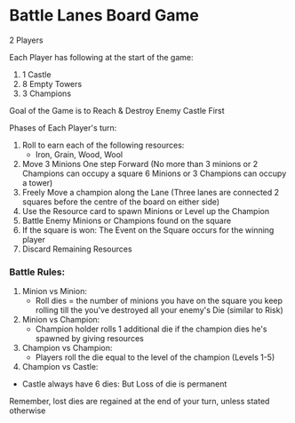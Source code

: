 # Battle Lanes Board Game

2 Players

Each Player has following at the start of the game:

1. 1 Castle
2. 8 Empty Towers
3. 3 Champions

Goal of the Game is to Reach & Destroy Enemy Castle First

Phases of Each Player's turn:

1. Roll to earn each of the following resources:
	* Iron, Grain, Wood, Wool
2. Move 3 Minions One step Forward (No more than 3 minions or 2 Champions can occupy a square 6 Minions or 3 Champions can occupy a tower)
3. Freely Move a champion along the Lane (Three lanes are connected 2 squares before the centre of the board on either side)
3. Use the Resource card to spawn Minions or Level up the Champion
4. Battle Enemy Minions or Champions found on the square
5. If the square is won: The Event on the Square occurs for the winning player
6. Discard Remaining Resources


### Battle Rules:

1. Minion vs Minion:
	* Roll dies = the number of minions you have on the square you keep rolling till the you've destroyed all your enemy's Die
(similar to Risk)
2. Minion vs Champion:
	* Champion holder rolls 1 additional die if the champion dies he's spawned by giving resources
3. Champion vs Champion:
	* Players roll the die equal to the level of the champion (Levels 1-5)
4. Champion vs Castle:

  * Castle always have 6 dies: But Loss of die is permanent
  
Remember, lost dies are regained at the end of your turn, unless stated otherwise
